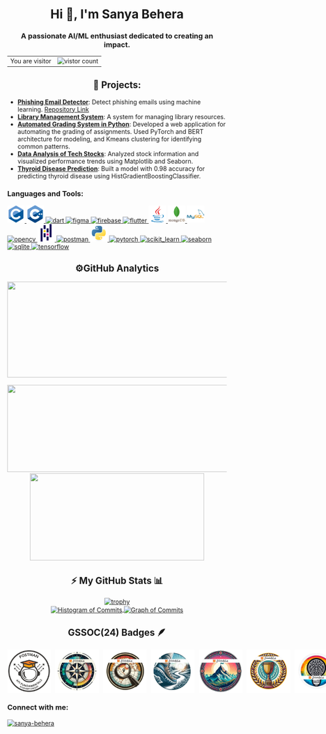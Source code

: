<h1 align="center">Hi 👋, I'm Sanya Behera</h1>
<h3 align="center">A passionate AI/ML enthusiast dedicated to creating an impact.</h3>

<table align="center">
  <tr>
    <td>You are visitor</td>
    <td><img src="https://profile-counter.glitch.me/sanyab1801/count.svg" alt="vistor count" height="30" width="224" /></td>
  </tr>
</table>

<h2 align="center"><b>🚀 Projects:</b></h2>

- **[Phishing Email Detector](https://phishing-detector-mail.streamlit.app/)**: Detect phishing emails using machine learning. [Repository Link](https://github.com/SanyaB1801/Phishing-Detector)
- **[Library Management System](https://github.com/SanyaB1801/Library-Management-System)**: A system for managing library resources.
- **[Automated Grading System in Python](https://github.com/SanyaB1801/Automated-Grading-System)**: Developed a web application for automating the grading of assignments. Used PyTorch and BERT architecture for modeling, and Kmeans clustering for identifying common patterns. 
- **[Data Analysis of Tech Stocks](https://github.com/SanyaB1801/Data-Analysis-of-Tech-Stocks)**: Analyzed stock information and visualized performance trends using Matplotlib and Seaborn.
- **[Thyroid Disease Prediction](https://github.com/SanyaB1801/Thyroid-Disease-Prediction)**: Built a model with 0.98 accuracy for predicting thyroid disease using HistGradientBoostingClassifier.


<h3 align="left">Languages and Tools:</h3>
<p align="left"> <a href="https://www.cprogramming.com/" target="_blank" rel="noreferrer"> <img src="https://raw.githubusercontent.com/devicons/devicon/master/icons/c/c-original.svg" alt="c" width="40" height="40"/> </a> <a href="https://www.w3schools.com/cpp/" target="_blank" rel="noreferrer"> <img src="https://raw.githubusercontent.com/devicons/devicon/master/icons/cplusplus/cplusplus-original.svg" alt="cplusplus" width="40" height="40"/> </a> <a href="https://dart.dev" target="_blank" rel="noreferrer"> <img src="https://www.vectorlogo.zone/logos/dartlang/dartlang-icon.svg" alt="dart" width="40" height="40"/> </a> <a href="https://www.figma.com/" target="_blank" rel="noreferrer"> <img src="https://www.vectorlogo.zone/logos/figma/figma-icon.svg" alt="figma" width="40" height="40"/> </a> <a href="https://firebase.google.com/" target="_blank" rel="noreferrer"> <img src="https://www.vectorlogo.zone/logos/firebase/firebase-icon.svg" alt="firebase" width="40" height="40"/> </a> <a href="https://flutter.dev" target="_blank" rel="noreferrer"> <img src="https://www.vectorlogo.zone/logos/flutterio/flutterio-icon.svg" alt="flutter" width="40" height="40"/> </a> <a href="https://www.java.com" target="_blank" rel="noreferrer"> <img src="https://raw.githubusercontent.com/devicons/devicon/master/icons/java/java-original.svg" alt="java" width="40" height="40"/> </a> <a href="https://www.mongodb.com/" target="_blank" rel="noreferrer"> <img src="https://raw.githubusercontent.com/devicons/devicon/master/icons/mongodb/mongodb-original-wordmark.svg" alt="mongodb" width="40" height="40"/> </a> <a href="https://www.mysql.com/" target="_blank" rel="noreferrer"> <img src="https://raw.githubusercontent.com/devicons/devicon/master/icons/mysql/mysql-original-wordmark.svg" alt="mysql" width="40" height="40"/> </a> <a href="https://opencv.org/" target="_blank" rel="noreferrer"> <img src="https://www.vectorlogo.zone/logos/opencv/opencv-icon.svg" alt="opencv" width="40" height="40"/> </a> <a href="https://pandas.pydata.org/" target="_blank" rel="noreferrer"> <img src="https://raw.githubusercontent.com/devicons/devicon/2ae2a900d2f041da66e950e4d48052658d850630/icons/pandas/pandas-original.svg" alt="pandas" width="40" height="40"/> </a> <a href="https://postman.com" target="_blank" rel="noreferrer"> <img src="https://www.vectorlogo.zone/logos/getpostman/getpostman-icon.svg" alt="postman" width="40" height="40"/> </a> <a href="https://www.python.org" target="_blank" rel="noreferrer"> <img src="https://raw.githubusercontent.com/devicons/devicon/master/icons/python/python-original.svg" alt="python" width="40" height="40"/> </a> <a href="https://pytorch.org/" target="_blank" rel="noreferrer"> <img src="https://www.vectorlogo.zone/logos/pytorch/pytorch-icon.svg" alt="pytorch" width="40" height="40"/> </a> <a href="https://scikit-learn.org/" target="_blank" rel="noreferrer"> <img src="https://upload.wikimedia.org/wikipedia/commons/0/05/Scikit_learn_logo_small.svg" alt="scikit_learn" width="40" height="40"/> </a> <a href="https://seaborn.pydata.org/" target="_blank" rel="noreferrer"> <img src="https://seaborn.pydata.org/_images/logo-mark-lightbg.svg" alt="seaborn" width="40" height="40"/> </a> <a href="https://www.sqlite.org/" target="_blank" rel="noreferrer"> <img src="https://www.vectorlogo.zone/logos/sqlite/sqlite-icon.svg" alt="sqlite" width="40" height="40"/> </a> <a href="https://www.tensorflow.org" target="_blank" rel="noreferrer"> <img src="https://www.vectorlogo.zone/logos/tensorflow/tensorflow-icon.svg" alt="tensorflow" width="40" height="40"/> </a> </p>


<h2 align="center"><b>⚙️GitHub Analytics</b></h2>
  <div align="center">
    <p align="center">
    <img width="800" height="220" src="https://streak-stats.demolab.com?user=sanyab1801&theme=highcontrast&hide_border=true&border_radius=5&card_width=800">
  </p>
  
  <p align="center">
    <img width="600" height="200" src="https://github-readme-stats.vercel.app/api?username=sanyab1801&show_icons=true&theme=vision-friendly-dark">
    <img width="400" height="200" src="https://github-readme-stats.vercel.app/api/top-langs/?username=sanyab1801&size_weight=0.15&count_weight=0.5&layout=compact&theme=vision-friendly-dark">
  </p>

## :zap: My GitHub Stats 📊
<div align="center">
  <a href="https://github.com/sanyab1801">
    <!-- Trophies -->
    <img align="center" src="https://github-profile-trophy.vercel.app/?username=sanyab1801&theme=onestar&no-frame=true&margin-w=5&margin-h=5&row=2&column=5" height="300em" alt="trophy" /> <br />
    <!-- Histogram of Commits -->
    <img align="center" src="http://github-profile-summary-cards.vercel.app/api/cards/productive-time?username=sanyab1801&theme=2077" height="210em" alt="Histogram of Commits" />
    <!-- Graph of Commits -->
    <img align="center" src="http://github-profile-summary-cards.vercel.app/api/cards/profile-details?username=sanyab1801&theme=2077" height="210em" alt="Graph of Commits" />
  </a>
</div>


## GSSOC(24) Badges 🪶
<div style='display:flex; align-items:center; gap: 10px;' align='center'>
<img src="https://raw.githubusercontent.com/girlscript/gssoc-website-new/main/public/badges/postman.png" width="100px" height="100px" />
  <img src="https://github.com/girlscript/gssoc-website-new/blob/main/public/badges/1.png" width="100px" height="100px" />
  <img src="https://github.com/girlscript/gssoc-website-new/blob/main/public/badges/2.png" width="100px" height="100px" />
  <img src="https://github.com/girlscript/gssoc-website-new/blob/main/public/badges/3.png" width="100px" height="100px" />
  <img src="https://github.com/girlscript/gssoc-website-new/blob/main/public/badges/4.png" width="100px" height="100px" />
  <img src="https://github.com/girlscript/gssoc-website-new/blob/main/public/badges/5.png" width="100px" height="100px" />
  <img src="https://github.com/girlscript/gssoc-website-new/blob/main/public/badges/6.png" width="100px" height="100px" />
  <img src="https://github.com/girlscript/gssoc-website-new/blob/main/public/badges/7.png" width="100px" height="100px" />
  <img src="https://github.com/girlscript/gssoc-website-new/blob/main/public/badges/8.png" width="100px" height="100px" />
</div>

<h3 align="left">Connect with me:</h3>
<p align="left">
<a href="https://linkedin.com/in/sanya-behera" target="blank"><img align="center" src="https://raw.githubusercontent.com/rahuldkjain/github-profile-readme-generator/master/src/images/icons/Social/linked-in-alt.svg" alt="sanya-behera" height="30" width="40" /></a>
</p>
